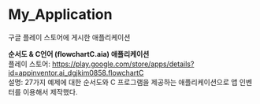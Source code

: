 # My_Application
구글 플레이 스토어에 게시한 애플리케이션

<b>순서도 & C언어 (flowchartC.aia) 애플리케이션</b><br>
플레이 스토어: https://play.google.com/store/apps/details?id=appinventor.ai_dgjkim0858.flowchartC<br>
설명: 27가지 예제에 대한 순서도와 C 프로그램을 제공하는 애플리케이션으로 앱 인벤터를 이용해서 제작했다.
